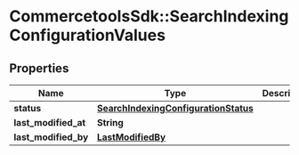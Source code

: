 # CommercetoolsSdk::SearchIndexingConfigurationValues

## Properties
Name | Type | Description | Notes
------------ | ------------- | ------------- | -------------
**status** | [**SearchIndexingConfigurationStatus**](SearchIndexingConfigurationStatus.md) |  | [optional] 
**last_modified_at** | **String** |  | [optional] 
**last_modified_by** | [**LastModifiedBy**](LastModifiedBy.md) |  | [optional] 

